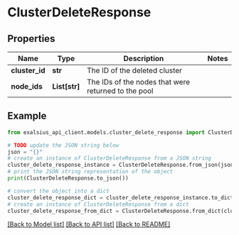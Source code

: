 # ClusterDeleteResponse


## Properties

Name | Type | Description | Notes
------------ | ------------- | ------------- | -------------
**cluster_id** | **str** | The ID of the deleted cluster | 
**node_ids** | **List[str]** | The IDs of the nodes that were returned to the pool | 

## Example

```python
from exalsius_api_client.models.cluster_delete_response import ClusterDeleteResponse

# TODO update the JSON string below
json = "{}"
# create an instance of ClusterDeleteResponse from a JSON string
cluster_delete_response_instance = ClusterDeleteResponse.from_json(json)
# print the JSON string representation of the object
print(ClusterDeleteResponse.to_json())

# convert the object into a dict
cluster_delete_response_dict = cluster_delete_response_instance.to_dict()
# create an instance of ClusterDeleteResponse from a dict
cluster_delete_response_from_dict = ClusterDeleteResponse.from_dict(cluster_delete_response_dict)
```
[[Back to Model list]](../README.md#documentation-for-models) [[Back to API list]](../README.md#documentation-for-api-endpoints) [[Back to README]](../README.md)


